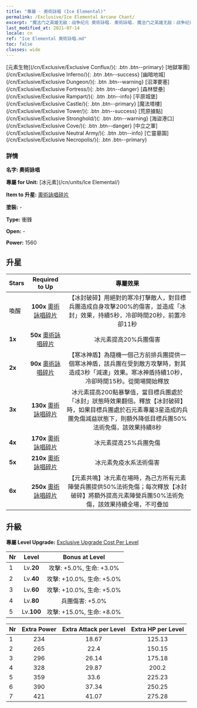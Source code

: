 ```yaml
---
title: "專屬 - 奧術詠唱 (Ice Elemental)"
permalink: /Exclusive/Ice Elemental Arcane Chant/
excerpt: "魔法门之英雄无敌：战争纪元 奧術詠唱. 奧術詠唱. 魔法门之英雄无敌：战争纪元 專屬 奧術詠唱. 冰元素 專屬."
last_modified_at: 2021-07-14
locale: cn
ref: "Ice Elemental 奧術詠唱.md"
toc: false
classes: wide
---
```

 [元素生物](/cn/Exclusive/Exclusive Conflux/){: .btn .btn--primary} [地獄軍團](/cn/Exclusive/Exclusive Inferno/){: .btn .btn--success} [幽暗地城](/cn/Exclusive/Exclusive Dungeon/){: .btn .btn--warning} [沼澤要塞](/cn/Exclusive/Exclusive Fortress/){: .btn .btn--danger} [森林壁壘](/cn/Exclusive/Exclusive Rampart/){: .btn .btn--info} [平原城堡](/cn/Exclusive/Exclusive Castle/){: .btn .btn--primary} [魔法塔樓](/cn/Exclusive/Exclusive Tower/){: .btn .btn--success} [荒原據點](/cn/Exclusive/Exclusive Stronghold/){: .btn .btn--warning} [海盜港口](/cn/Exclusive/Exclusive Cove/){: .btn .btn--danger} [中立之軍](/cn/Exclusive/Exclusive Neutral Army/){: .btn .btn--info} [亡靈墓園](/cn/Exclusive/Exclusive Necropolis/){: .btn .btn--primary} 

### 詳情
 **名字: 奧術詠唱** 

 **專屬 for Unit:** [冰元素](/cn/units/Ice Elemental/) 

 **Item to 升星:** [奧術詠唱碎片](/cn/Items/con_915/)

 **塗裝:** -

 **Type:** 衝鋒

 **Open:** -

 **Power:** 1560

## 升星

  |     Stars    |  Required to Up | 專屬效果 |
  |:-------------|:---------------:|:---------------:|
  |  喚醒  | **100x** [奧術詠唱碎片](/cn/Items/con_915/) | 【冰封破碎】用絕對的寒冷打擊敵人，對目標兵團造成自身攻擊200%的傷害，並造成「冰封」效果，持續5秒，冷卻時間20秒，前置冷卻11秒 |
  | **1x** <i class="fas fa-star"/> | **50x** [奧術詠唱碎片](/cn/Items/con_915/) | 冰元素提高20%兵團傷害 |
  | **2x** <i class="fas fa-star"/> | **90x** [奧術詠唱碎片](/cn/Items/con_915/) | 【寒冰神盾】為隨機一個己方前排兵團提供一個寒冰神盾，該兵團在受到敵方攻擊時，對其造成3秒「減速」效果。寒冰神盾持續10秒，冷卻時間15秒。從開場開始釋放 |
  | **3x** <i class="fas fa-star"/> | **130x** [奧術詠唱碎片](/cn/Items/con_915/) | 冰元素提高200點暴擊值，當目標兵團處於「冰封」狀態時效果翻倍。釋放【冰封破碎】時，如果目標兵團處於石元素專屬3星造成的兵團免傷減益狀態下，則額外降低目標兵團50%法術免傷，該效果持續8秒 |
  | **4x** <i class="fas fa-star"/> | **170x** [奧術詠唱碎片](/cn/Items/con_915/) | 冰元素提高25%兵團免傷 |
  | **5x** <i class="fas fa-star"/> | **210x** [奧術詠唱碎片](/cn/Items/con_915/) | 冰元素免疫水系法術傷害 |
  | **6x** <i class="fas fa-star"/> | **250x** [奧術詠唱碎片](/cn/Items/con_915/) | 【元素共鳴】冰元素在場時，為己方所有元素陣營兵團提供50%法術免傷；每次釋放【冰封破碎】將額外提高元素陣營兵團50%法術免傷，該效果持續全場，不可疊加 |


## 升級
 **專屬 Level Upgrade:** [Exclusive Upgrade Cost Per Level](/Exclusive/ExclusiveUpgradeCostPerLevel/)

  |  Nr  |   Level  | Bonus at Level |
  |:-----|:--------:|:--------------:|
  | 1 | Lv.**20** | 攻擊: +5.0%, 生命: +3.0% |
  | 2 | Lv.**40** | 攻擊: +10.0%, 生命: +5.0% |
  | 3 | Lv.**60** | 攻擊: +10.0%, 生命: +5.0% |
  | 4 | Lv.**80** | 兵團傷害: +5.0% |
  | 5 | Lv.**100** | 攻擊: +15.0%, 生命: +8.0% |


  |  Nr  |  Extra Power | Extra Attack per Level | Extra HP per Level |
  |:-----|:--------:|:--------:|:--------:|
  | 1 | 234 | 18.67 | 125.13 |
  | 2 | 265 | 22.4 | 150.15 |
  | 3 | 296 | 26.14 | 175.18 |
  | 4 | 328 | 29.87 | 200.2 |
  | 5 | 359 | 33.6 | 225.23 |
  | 6 | 390 | 37.34 | 250.25 |
  | 7 | 421 | 41.07 | 275.28 |


